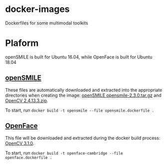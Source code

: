 # docker-images
Dockerfiles for some multimodal toolkits

# Plaform
openSMILE is built for Ubuntu 16.04, while OpenFace is built for Ubuntu 18.04

[openSMILE](http://audeering.com/technology/opensmile)
---------
These files are automatically downloaded and extracted into the appropriate directories when creating the image: [openSMILE opensmile-2.3.0.tar.gz](http://audeering.com/download/1318/opensmile-2.3.0.tar.gz) and [OpenCV 2.4.13.3.zip](https://github.com/opencv/opencv/archive/2.4.13.3.zip).

To start, run `docker build -t opensmile --file opensmile.dockerfile .`

[OpenFace](https://github.com/TadasBaltrusaitis/OpenFace)
---------
This file will be downloaded and extracted during the docker build process: [OpenCV 3.1.0](https://opencv.org/opencv-4-1/).

To start, run `docker build -t openface-cambridge --file openface.dockerfile .`